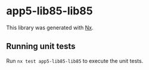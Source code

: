 # app5-lib85-lib85

This library was generated with [Nx](https://nx.dev).

## Running unit tests

Run `nx test app5-lib85-lib85` to execute the unit tests.
